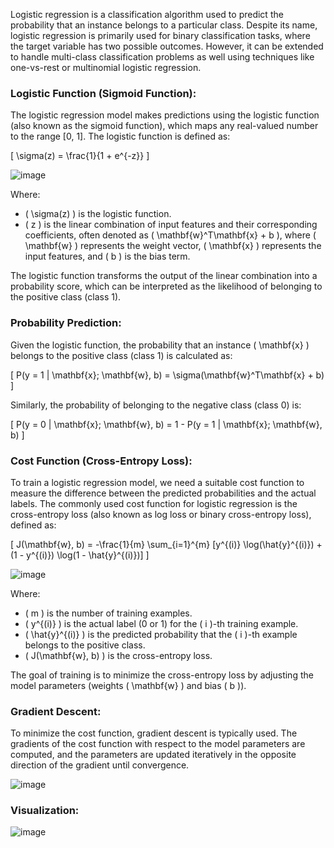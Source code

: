 Logistic regression is a classification algorithm used to predict the probability that an instance belongs to a particular class. Despite its name, logistic regression is primarily used for binary classification tasks, where the target variable has two possible outcomes. However, it can be extended to handle multi-class classification problems as well using techniques like one-vs-rest or multinomial logistic regression.

### Logistic Function (Sigmoid Function):

The logistic regression model makes predictions using the logistic function (also known as the sigmoid function), which maps any real-valued number to the range [0, 1]. The logistic function is defined as:

\[ \sigma(z) = \frac{1}{1 + e^{-z}} \]

![image](https://github.com/vansh-py04/Machine-Learning-Algorithms-from-Scratch/assets/128248352/860092a1-2632-491b-8c0b-2fc3e6810f19)

Where:
- \( \sigma(z) \) is the logistic function.
- \( z \) is the linear combination of input features and their corresponding coefficients, often denoted as \( \mathbf{w}^T\mathbf{x} + b \), where \( \mathbf{w} \) represents the weight vector, \( \mathbf{x} \) represents the input features, and \( b \) is the bias term.

The logistic function transforms the output of the linear combination into a probability score, which can be interpreted as the likelihood of belonging to the positive class (class 1).

### Probability Prediction:

Given the logistic function, the probability that an instance \( \mathbf{x} \) belongs to the positive class (class 1) is calculated as:

\[ P(y = 1 | \mathbf{x}; \mathbf{w}, b) = \sigma(\mathbf{w}^T\mathbf{x} + b) \]

Similarly, the probability of belonging to the negative class (class 0) is:

\[ P(y = 0 | \mathbf{x}; \mathbf{w}, b) = 1 - P(y = 1 | \mathbf{x}; \mathbf{w}, b) \]

### Cost Function (Cross-Entropy Loss):

To train a logistic regression model, we need a suitable cost function to measure the difference between the predicted probabilities and the actual labels. The commonly used cost function for logistic regression is the cross-entropy loss (also known as log loss or binary cross-entropy loss), defined as:

\[ J(\mathbf{w}, b) = -\frac{1}{m} \sum_{i=1}^{m} [y^{(i)} \log(\hat{y}^{(i)}) + (1 - y^{(i)}) \log(1 - \hat{y}^{(i)})] \]

![image](https://github.com/vansh-py04/Machine-Learning-Algorithms-from-Scratch/assets/128248352/de5eb90b-4c69-48d9-83b8-e5f8c26640e4)

Where:
- \( m \) is the number of training examples.
- \( y^{(i)} \) is the actual label (0 or 1) for the \( i \)-th training example.
- \( \hat{y}^{(i)} \) is the predicted probability that the \( i \)-th example belongs to the positive class.
- \( J(\mathbf{w}, b) \) is the cross-entropy loss.

The goal of training is to minimize the cross-entropy loss by adjusting the model parameters (weights \( \mathbf{w} \) and bias \( b \)).

### Gradient Descent:

To minimize the cost function, gradient descent is typically used. The gradients of the cost function with respect to the model parameters are computed, and the parameters are updated iteratively in the opposite direction of the gradient until convergence.

![image](https://github.com/vansh-py04/Machine-Learning-Algorithms-from-Scratch/assets/128248352/ec2e85fc-8a7c-4872-b4b2-51a0a6d72588)

### Visualization:

![image](https://github.com/vansh-py04/Machine-Learning-Algorithms-from-Scratch/assets/128248352/f73700c7-ad71-44e3-803b-5b1119719224)

